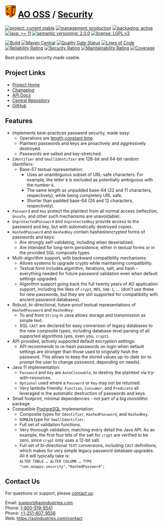 # [<img src="ao-logo.png" alt="AO Logo" width="35" height="40">](https://github.com/ao-apps) [AO OSS](https://github.com/ao-apps/ao-oss) / [Security](https://github.com/ao-apps/ao-security)

[![project: current stable](https://oss.aoapps.com/ao-badges/project-current-stable.svg)](https://aoindustries.com/life-cycle#project-current-stable)
[![management: production](https://oss.aoapps.com/ao-badges/management-production.svg)](https://aoindustries.com/life-cycle#management-production)
[![packaging: active](https://oss.aoapps.com/ao-badges/packaging-active.svg)](https://aoindustries.com/life-cycle#packaging-active)  
[![java: &gt;= 11](https://oss.aoapps.com/ao-badges/java-11.svg)](https://docs.oracle.com/en/java/javase/11/docs/api/)
[![semantic versioning: 2.0.0](https://oss.aoapps.com/ao-badges/semver-2.0.0.svg)](https://semver.org/spec/v2.0.0.html)
[![license: LGPL v3](https://oss.aoapps.com/ao-badges/license-lgpl-3.0.svg)](https://www.gnu.org/licenses/lgpl-3.0)

[![Build](https://github.com/ao-apps/ao-security/workflows/Build/badge.svg?branch=master)](https://github.com/ao-apps/ao-security/actions?query=workflow%3ABuild)
[![Maven Central](https://maven-badges.herokuapp.com/maven-central/com.aoapps/ao-security/badge.svg)](https://maven-badges.herokuapp.com/maven-central/com.aoapps/ao-security)
[![Quality Gate Status](https://sonarcloud.io/api/project_badges/measure?branch=master&project=com.aoapps%3Aao-security&metric=alert_status)](https://sonarcloud.io/dashboard?branch=master&id=com.aoapps%3Aao-security)
[![Lines of Code](https://sonarcloud.io/api/project_badges/measure?branch=master&project=com.aoapps%3Aao-security&metric=ncloc)](https://sonarcloud.io/component_measures?branch=master&id=com.aoapps%3Aao-security&metric=ncloc)  
[![Reliability Rating](https://sonarcloud.io/api/project_badges/measure?branch=master&project=com.aoapps%3Aao-security&metric=reliability_rating)](https://sonarcloud.io/component_measures?branch=master&id=com.aoapps%3Aao-security&metric=Reliability)
[![Security Rating](https://sonarcloud.io/api/project_badges/measure?branch=master&project=com.aoapps%3Aao-security&metric=security_rating)](https://sonarcloud.io/component_measures?branch=master&id=com.aoapps%3Aao-security&metric=Security)
[![Maintainability Rating](https://sonarcloud.io/api/project_badges/measure?branch=master&project=com.aoapps%3Aao-security&metric=sqale_rating)](https://sonarcloud.io/component_measures?branch=master&id=com.aoapps%3Aao-security&metric=Maintainability)
[![Coverage](https://sonarcloud.io/api/project_badges/measure?branch=master&project=com.aoapps%3Aao-security&metric=coverage)](https://sonarcloud.io/component_measures?branch=master&id=com.aoapps%3Aao-security&metric=Coverage)

Best-practices security made usable.

## Project Links
* [Project Home](https://oss.aoapps.com/security/)
* [Changelog](https://oss.aoapps.com/security/changelog)
* [API Docs](https://oss.aoapps.com/security/apidocs/)
* [Central Repository](https://central.sonatype.com/artifact/com.aoapps/ao-security)
* [GitHub](https://github.com/ao-apps/ao-security)

## Features
* Implements best-practices password security, made easy:
    * Operations are [length-constant time](https://crackstation.net/hashing-security.htm).
    * Plaintext passwords and keys are proactively and aggressively destroyed.
    * Passwords are salted and key-stretched.
* `Identifier` and `SmallIdentifier` are 128-bit and 64-bit random identifiers:
    * Base-57 textual representation:
        * Uses an unambiguous subset of URL-safe characters.  For example, the letter `B` is
          excluded as potentially ambiguous with the number `8`.
        * The same length as unpadded base-64 (22 and 11 characters, respectively),
          while being completely URL safe.
        * Shorter than padded base-64 (24 and 12 characters, respectively).
* `Password` and `Key` protect the plaintext from all normal access (reflection, `Unsafe`, and other such
  mechanisms are unavoidable).
* `UnprotectedPassword` and `UnprotectedKey` provide access to the password and key, but with
   automatically destroyed copies.
* `HashedPassword` and `HashedKey` contain hashed/encrypted forms of passwords and keys:
    * Are strongly self-validating, including when deserialized.
    * Are intended for long-term persistence, either in textual forms or in the provided SQL composite types.
* Multi-algorithm support, with backward compatibility mechanisms:
    * Allows systems to upgrade crypto while maintaining compatibility.
    * Textual form includes algorithm, iterations, salt, and hash - everything needed for future password
      validation even when default settings upgraded.
    * Algorithm support going back the full twenty years of AO application support, including the likes of
      `crypt`, `MD5`, `SHA-1`, … (don't use these for new passwords, but they are still supported for
      compatibility with ancient password databases).
* Robust, bi-directional, future-proof textual representations of `HashedPassword` and `HashedKey`:
    * To and from `String` in Java allows storage and transmission as simple text.
    * SQL `CAST` are declared for easy conversion of legacy databases to the new composite types,
      including database-level parsing of all supported algorithms (yes, even you, `crypt`).
* API-provided, actively supported default encryption settings:
    * API recommends to re-hash passwords on login when default settings are stronger than those used
      to originally hash the password.  This allows to keep the stored values up-to-date (or
      to prompt the user to change password, depending on needs).
* Java 11 implementation:
    * `Password` and `Key` are `AutoCloseable`, to destroy the plaintext via try-with-resources.
    * `Optional` used where a `Password` or `Key` may not be returned.
    * Very lambda-friendly: `Function`, `Consumer`, and `Predicate` all leveraged in the automatic destruction of passwords and keys.
* Small footprint, minimal dependencies - not part of a big monolithic package.
* Compatible [PostgreSQL](https://www.postgresql.org/) implementation:
    * Composite types for `Identifier`, `HashedPassword`, and `HashedKey`.
    * `DOMAIN` type for `SmallIdentifier`.
    * Full set of validation functions.
    * Very thorough validation, matching every detail the Java API.  As an example, the first four bits
      of the salt for `crypt` are verified to be zero, since `crypt` only uses a 12-bit salt.
    * Full set of bi-directional `TEXT` conversions, including `CAST` definitions, which makes for very simple
      legacy password database upgrades.  All it will typically take is:<br>
      `ALTER TABLE … ALTER COLUMN … TYPE "com.aoapps.security"."HashedPassword";`

## Contact Us
For questions or support, please [contact us](https://aoindustries.com/contact):

Email: [support@aoindustries.com](mailto:support@aoindustries.com)  
Phone: [1-800-519-9541](tel:1-800-519-9541)  
Phone: [+1-251-607-9556](tel:+1-251-607-9556)  
Web: https://aoindustries.com/contact
